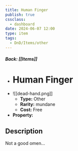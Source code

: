 ```yaml
---
title: Human Finger
publish: true
cssclass:
  - dashboard
date: 2024-06-07 12:00
type: item
tags:
  - DnD/Items/other
---
```


##### Back: [[Items]]

- # Human Finger
- ![[dead-hand.png]]
    - **Type:** Other
    - **Rarity:** mundane
    - **Cost:** Free
- **Property:** 



## Description 

Not a good omen...

